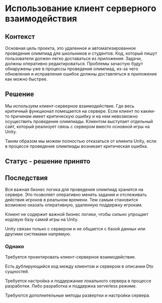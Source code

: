 # Использование клиент серверного взаимодействия
## Контекcт
Основная цель проекта, это удаленное и автоматизированное проведения олимпиад для школьников и студентов. Код, который пишут пользователи должен легко доставаться из приложения. Задачи, должны оперативно редактироваться. Проблемы зачастую будут обнаружены уже в процессы проведения олимпиад, из-за чего обновления и исправления ошибок должны доставляться в приложение как можно быстрее.

## Решение
Мы используем клиент-серверное взаимодействие. Где весь критичный функционал помещается на сервере. Если клиент по каким-то причинам имеет критическую ошибку и на нем невозможно осуществить проведение олимпиады. Клиентом выступает отдельный сайт, который реализует связь с сервером вместо основной игры на Unity.

Таким образом мы можем полностью отказаться от клиента Unity, если в процессе проведение олимпиады возникает критическая ошибка.

## Статус - решение принято

## Последствия
Вся важная бизнес логика для проведения олимпиад хранится на сервере. Это позволяет оперативно менять задания и отслеживать действия игроков в реальном времени. Тем самым становится возможно оказать оперативную, удаленную поддержку игрокам.

Клиент не содержит важной бизнес логики, чтобы сильно упрощает кодовую базу самой игры на Unity.

Unity связан только с сервером и не общается с базой данных или другими системами напрямую.

### Однако
Требуется проектировать клиент-серверное взаимодействие.

Есть дублирующийся код между клиентом и сервером в описании Dto сущностей.

Требуется настройка и поддержание локального сервера в процессе разработки. Либо разработка и поддержка serverless режиме.

Требуются дополнительные методы развертки и настройки сервера.